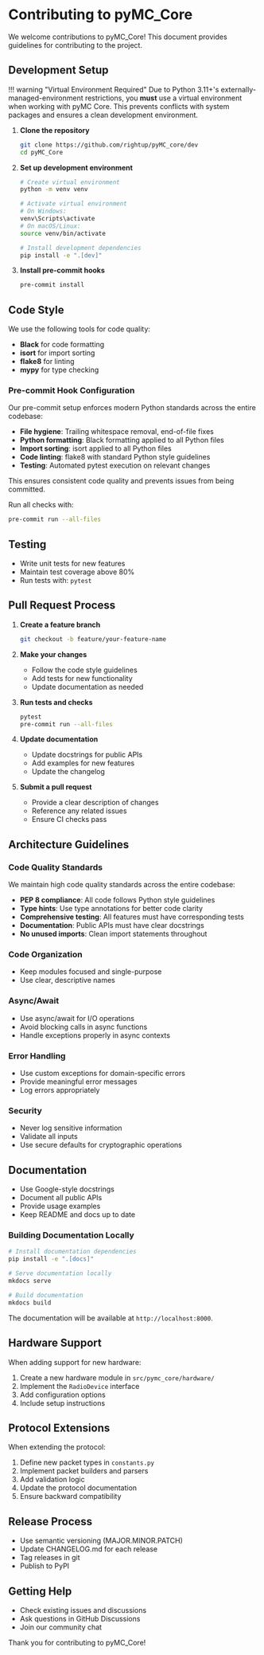 # Contributing to pyMC_Core

We welcome contributions to pyMC_Core! This document provides guidelines for contributing to the project.

## Development Setup

!!! warning "Virtual Environment Required"
    Due to Python 3.11+'s externally-managed-environment restrictions, you **must** use a virtual environment when working with pyMC Core. This prevents conflicts with system packages and ensures a clean development environment.

1. **Clone the repository**
   ```bash
   git clone https://github.com/rightup/pyMC_core/dev
   cd pyMC_Core
   ```

2. **Set up development environment**
   ```bash
   # Create virtual environment
   python -m venv venv

   # Activate virtual environment
   # On Windows:
   venv\Scripts\activate
   # On macOS/Linux:
   source venv/bin/activate

   # Install development dependencies
   pip install -e ".[dev]"
   ```

3. **Install pre-commit hooks**
   ```bash
   pre-commit install
   ```

## Code Style

We use the following tools for code quality:

- **Black** for code formatting
- **isort** for import sorting
- **flake8** for linting
- **mypy** for type checking

### Pre-commit Hook Configuration

Our pre-commit setup enforces modern Python standards across the entire codebase:

- **File hygiene**: Trailing whitespace removal, end-of-file fixes
- **Python formatting**: Black formatting applied to all Python files
- **Import sorting**: isort applied to all Python files
- **Code linting**: flake8 with standard Python style guidelines
- **Testing**: Automated pytest execution on relevant changes

This ensures consistent code quality and prevents issues from being committed.

Run all checks with:
```bash
pre-commit run --all-files
```

## Testing

- Write unit tests for new features
- Maintain test coverage above 80%
- Run tests with: `pytest`

## Pull Request Process

1. **Create a feature branch**
   ```bash
   git checkout -b feature/your-feature-name
   ```

2. **Make your changes**
   - Follow the code style guidelines
   - Add tests for new functionality
   - Update documentation as needed

3. **Run tests and checks**
   ```bash
   pytest
   pre-commit run --all-files
   ```

4. **Update documentation**
   - Update docstrings for public APIs
   - Add examples for new features
   - Update the changelog

5. **Submit a pull request**
   - Provide a clear description of changes
   - Reference any related issues
   - Ensure CI checks pass

## Architecture Guidelines

### Code Quality Standards

We maintain high code quality standards across the entire codebase:

- **PEP 8 compliance**: All code follows Python style guidelines
- **Type hints**: Use type annotations for better code clarity
- **Comprehensive testing**: All features must have corresponding tests
- **Documentation**: Public APIs must have clear docstrings
- **No unused imports**: Clean import statements throughout

### Code Organization

- Keep modules focused and single-purpose
- Use clear, descriptive names

### Async/Await

- Use async/await for I/O operations
- Avoid blocking calls in async functions
- Handle exceptions properly in async contexts

### Error Handling

- Use custom exceptions for domain-specific errors
- Provide meaningful error messages
- Log errors appropriately

### Security

- Never log sensitive information
- Validate all inputs
- Use secure defaults for cryptographic operations

## Documentation

- Use Google-style docstrings
- Document all public APIs
- Provide usage examples
- Keep README and docs up to date

### Building Documentation Locally

```bash
# Install documentation dependencies
pip install -e ".[docs]"

# Serve documentation locally
mkdocs serve

# Build documentation
mkdocs build
```

The documentation will be available at `http://localhost:8000`.

## Hardware Support

When adding support for new hardware:

1. Create a new hardware module in `src/pymc_core/hardware/`
2. Implement the `RadioDevice` interface
3. Add configuration options
4. Include setup instructions

## Protocol Extensions

When extending the protocol:

1. Define new packet types in `constants.py`
2. Implement packet builders and parsers
3. Add validation logic
4. Update the protocol documentation
5. Ensure backward compatibility

## Release Process

- Use semantic versioning (MAJOR.MINOR.PATCH)
- Update CHANGELOG.md for each release
- Tag releases in git
- Publish to PyPI

## Getting Help

- Check existing issues and discussions
- Ask questions in GitHub Discussions
- Join our community chat

Thank you for contributing to pyMC_Core!
